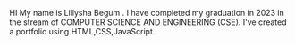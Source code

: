 HI
My name is Lillysha Begum . I have completed my graduation in 2023 in the stream of COMPUTER SCIENCE AND ENGINEERING (CSE). I've created a portfolio using HTML,CSS,JavaScript.  
